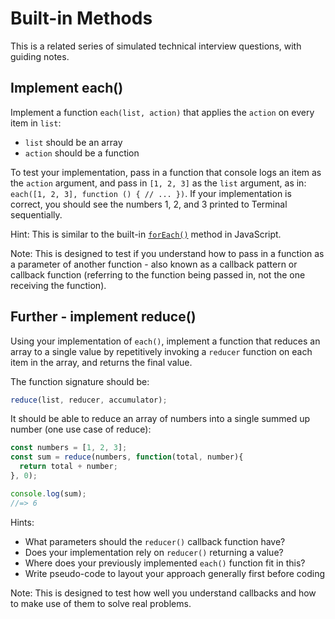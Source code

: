 # Built-in Methods

This is a related series of simulated technical interview questions, with guiding notes.

## Implement each()

Implement a function `each(list, action)` that applies the `action` on every item in `list`:

- `list` should be an array
- `action` should be a function

To test your implementation, pass in a function that console logs an item as the `action` argument, and pass in `[1, 2, 3]` as the `list` argument, as in: `each([1, 2, 3], function () { // ... })`. If your implementation is correct, you should see the numbers 1, 2, and 3 printed to Terminal sequentially.

Hint: This is similar to the built-in [`forEach()`](https://developer.mozilla.org/en-US/docs/Web/JavaScript/Reference/Global_Objects/Array/forEach) method in JavaScript.

Note: This is designed to test if you understand how to pass in a function as a parameter of another function - also known as a callback pattern or callback function (referring to the function being passed in, not the one receiving the function).

## Further - implement reduce()

Using your implementation of `each()`, implement a function that reduces an array to a single value by repetitively invoking a `reducer` function on each item in the array, and returns the final value.

The function signature should be:

```js
reduce(list, reducer, accumulator);
```

It should be able to reduce an array of numbers into a single summed up number (one use case of reduce):

```js
const numbers = [1, 2, 3];
const sum = reduce(numbers, function(total, number){
  return total + number;
}, 0);

console.log(sum);
//=> 6
```

Hints: 

- What parameters should the `reducer()` callback function have?
- Does your implementation rely on `reducer()` returning a value?
- Where does your previously implemented `each()` function fit in this?
- Write pseudo-code to layout your approach generally first before coding

Note: This is designed to test how well you understand callbacks and how to make use of them to solve real problems.


